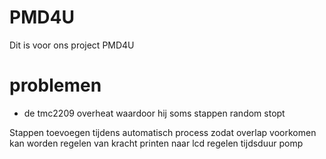 # PMD4U
Dit is voor ons project PMD4U 


# problemen
- de tmc2209 overheat waardoor hij soms stappen random stopt
  
Stappen toevoegen tijdens automatisch process zodat overlap voorkomen kan worden
regelen van kracht
printen naar lcd
regelen tijdsduur pomp
